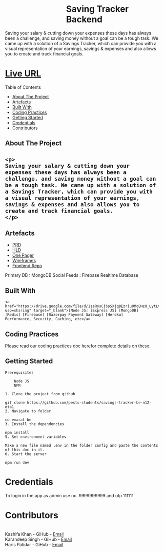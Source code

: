 <h1 style="margin-left:200px">Saving Tracker Backend</h1>

Saving your salary & cutting down your expenses these days has always been a challenge, and saving money without a goal can be a tough task. We came up with a solution of a Savings Tracker, which can provide you with a visual representation of your earnings, savings & expenses and also allows you to create and track financial goals.
                                        <h1><a href="https://savings-tracker-111.netlify.app"  target="_blank">Live URL</a></h1>
Table of Contents
<ul>
    <li>
        <a href="https://github.com/pesto-students/savings-tracker-be-n12-eta1/#about-the-project" target="_blank">About The Project</a>
    </li>
    <li>
        <a href="https://github.com/pesto-students/savings-tracker-be-n12-eta1/#artefacts" target="_blank"> Artefacts</a>
    </li>
    <li>
        <a href="https://github.com/pesto-students/savings-tracker-be-n12-eta1/#build-with" target="_blank">Built With</a>
    </li>
    <li>
        <a href="https://github.com/pesto-students/savings-tracker-be-n12-eta1/#coding-practices" target="_blank">Coding Practices</a>
    </li>
    <li>
    <a href="https://github.com/pesto-students/savings-tracker-be-n12-eta1/#getting-started" target="_blank">Getting Started</a>
    </li>
    <li>
        <a href="https://github.com/pesto-students/savings-tracker-be-n12-eta1/#credentials" target="_blank">Credentials</a>
    </li>
    <li>
    <a href="https://github.com/pesto-students/savings-tracker-be-n12-eta1/#contributors" target="_blank"> Contributors</a>
    </li>
</ul>
  

<div id="about-the-project">
  <h2>About The Project<h2>

    <p>
    Saving your salary & cutting down your expenses these days has always been a challenge, and saving money without a goal can be a tough task. We came up with a solution of a Savings Tracker, which can provide you with a visual representation of your earnings, savings & expenses and also allows you to create and track financial goals.
    </p>
</div>
<div id="artefacts">
    <h2>Artefacts</h2>
    <ul>
        <li>
            <a href="https://docs.google.com/document/d/1kcUljeiSFEqc--C1CuM0VOyiomV3PO5D/edit" target="_blank">
                PRD
            </a>
        </li>
        <li>
            <a href="https://drive.google.com/file/d/1xkCJqBz0HjVAuAmiUFomkpqYPJ9FpBvT/view?usp=sharing" target="_blank">
                HLD
            </a>
        </li>
        <li>
            <a href="https://drive.google.com/file/d/1S2SYg-KsHpn8S3nchyWbR_9Gj7W0Ptn9/view?usp=sharing" target="_blank">
                One Pager
            </a>
        </li>
        <li>
            <a href="https://www.figma.com/proto/9QYFjHDxCVZGkmAPw13bkv/Savings-Tracker-n12-eta-1?node-id=2%3A3&scaling=contain&page-id=0%3A1&starting-point-node-id=2%3A3&show-proto-sidebar=1" target="_blank">
                Wireframes
            </a>
        </li>
        <li>
            <a href="https://github.com/pesto-students/savings-tracker-fe-n12-eta1" target="_blank">
                Frontend Repo
            </a>
        </li>
    </ul>
</div>

Primary DB : MongoDB
Social Feeds : Firebase Realtime Database
<div id="build-with">
    <h2>Built With</h2>

    <a href="https://drive.google.com/file/d/1saRysCjbpSXjq8Ezriu0MoQHzU_LytLv/view?usp=sharing" target="_blank">[Node JS] [Express JS] [MongoDB]      [Redis] [Firebase] [Razorpay Payment Gateway] [Heroku]
    Performance, Security, Caching, etc</a>
</div>
<div id="coding-practices">
    <h2>Coding Practices</h2>
    Please read our coding practices doc <a  target="_blank" href="https://docs.google.com/document/d/1RTXOvp3KA_BeCMXf6Uzj5zT9ulwvnU07a1Iy-4eMApo/edit?usp=sharing">here</a>for complete details on these.
</div>
<div id="getting-started">
<h2>Getting Started</h2>
    
    Prerequisites

        Node JS
        NPM

    1. Clone the project from github

    git clone https://github.com/pesto-students/savings-tracker-be-n12-eta1
    2. Navigate to folder

    cd emarat-be
    3. Install the dependencies

    npm install
    5. Set environment variables

    Make a new file named .env in the folder config and paste the contents of this doc in it.
    6. Start the server

    npm run dev
</div>
<div id="credentials">
    <h1>Credentials</h1>
</div>

To login in the app as admin use no. 9999999999 and otp 111111
<div id="contributors">
    <h1>Contributors</h1>
    <br>
    Kashifa Khan - GiHub - <a href="mailto:khankashifa.1996@gmail.com" >Email<a>
    <br>
    Karandeep Singh - GiHub - <a href="mailto:karannnnn@yahoo.com" >Email</a>
    <br>
    Haris Patidar - GiHub - <a href="mailto:patidarharish08@gmail.com" >Email</a>
</div>
